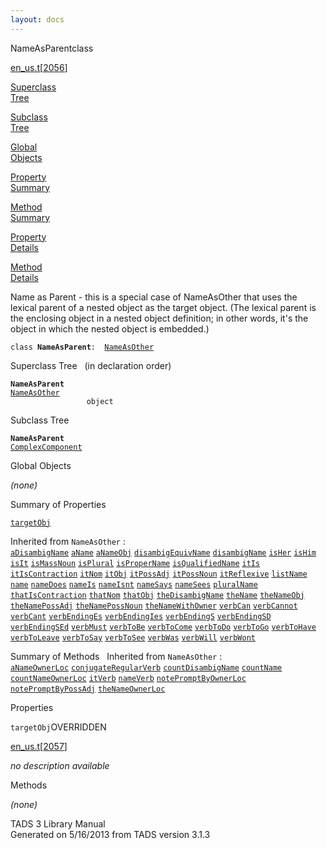 ```yaml
---
layout: docs
---
```

<span class="title">NameAsParent</span><span class="type">class</span>

[en_us.t](../file/en_us.t.html)\[[2056](../source/en_us.t.html#2056)\]

[Superclass  
Tree](#_SuperClassTree_)

[Subclass  
Tree](#_SubClassTree_)

[Global  
Objects](#_ObjectSummary_)

[Property  
Summary](#_PropSummary_)

[Method  
Summary](#_MethodSummary_)

[Property  
Details](#_Properties_)

[Method  
Details](#_Methods_)



Name as Parent - this is a special case of NameAsOther that uses the
lexical parent of a nested object as the target object. (The lexical
parent is the enclosing object in a nested object definition; in other
words, it's the object in which the nested object is embedded.)

`class `**`NameAsParent`**` :   `[`NameAsOther`](../object/NameAsOther.html)



<span id="_SuperClassTree_"></span>



<span class="hdln">Superclass Tree</span>   (in declaration order)



**`NameAsParent`**  
[`NameAsOther`](../object/NameAsOther.html)  
`                 object`  
<span id="_SubClassTree_"></span>



<span class="hdln">Subclass Tree</span>  



**`NameAsParent`**  
[`ComplexComponent`](../object/ComplexComponent.html)  
<span id="_ObjectSummary_"></span>



<span class="hdln">Global Objects</span>  



*(none)* <span id="_PropSummary_"></span>



<span class="hdln">Summary of Properties</span>  



[`targetObj`](#targetObj)

Inherited from `NameAsOther` :  
[`aDisambigName`](../object/NameAsOther.html#aDisambigName) [`aName`](../object/NameAsOther.html#aName) [`aNameObj`](../object/NameAsOther.html#aNameObj) [`disambigEquivName`](../object/NameAsOther.html#disambigEquivName) [`disambigName`](../object/NameAsOther.html#disambigName) [`isHer`](../object/NameAsOther.html#isHer) [`isHim`](../object/NameAsOther.html#isHim) [`isIt`](../object/NameAsOther.html#isIt) [`isMassNoun`](../object/NameAsOther.html#isMassNoun) [`isPlural`](../object/NameAsOther.html#isPlural) [`isProperName`](../object/NameAsOther.html#isProperName) [`isQualifiedName`](../object/NameAsOther.html#isQualifiedName) [`itIs`](../object/NameAsOther.html#itIs) [`itIsContraction`](../object/NameAsOther.html#itIsContraction) [`itNom`](../object/NameAsOther.html#itNom) [`itObj`](../object/NameAsOther.html#itObj) [`itPossAdj`](../object/NameAsOther.html#itPossAdj) [`itPossNoun`](../object/NameAsOther.html#itPossNoun) [`itReflexive`](../object/NameAsOther.html#itReflexive) [`listName`](../object/NameAsOther.html#listName) [`name`](../object/NameAsOther.html#name) [`nameDoes`](../object/NameAsOther.html#nameDoes) [`nameIs`](../object/NameAsOther.html#nameIs) [`nameIsnt`](../object/NameAsOther.html#nameIsnt) [`nameSays`](../object/NameAsOther.html#nameSays) [`nameSees`](../object/NameAsOther.html#nameSees) [`pluralName`](../object/NameAsOther.html#pluralName) [`thatIsContraction`](../object/NameAsOther.html#thatIsContraction) [`thatNom`](../object/NameAsOther.html#thatNom) [`thatObj`](../object/NameAsOther.html#thatObj) [`theDisambigName`](../object/NameAsOther.html#theDisambigName) [`theName`](../object/NameAsOther.html#theName) [`theNameObj`](../object/NameAsOther.html#theNameObj) [`theNamePossAdj`](../object/NameAsOther.html#theNamePossAdj) [`theNamePossNoun`](../object/NameAsOther.html#theNamePossNoun) [`theNameWithOwner`](../object/NameAsOther.html#theNameWithOwner) [`verbCan`](../object/NameAsOther.html#verbCan) [`verbCannot`](../object/NameAsOther.html#verbCannot) [`verbCant`](../object/NameAsOther.html#verbCant) [`verbEndingEs`](../object/NameAsOther.html#verbEndingEs) [`verbEndingIes`](../object/NameAsOther.html#verbEndingIes) [`verbEndingS`](../object/NameAsOther.html#verbEndingS) [`verbEndingSD`](../object/NameAsOther.html#verbEndingSD) [`verbEndingSEd`](../object/NameAsOther.html#verbEndingSEd) [`verbMust`](../object/NameAsOther.html#verbMust) [`verbToBe`](../object/NameAsOther.html#verbToBe) [`verbToCome`](../object/NameAsOther.html#verbToCome) [`verbToDo`](../object/NameAsOther.html#verbToDo) [`verbToGo`](../object/NameAsOther.html#verbToGo) [`verbToHave`](../object/NameAsOther.html#verbToHave) [`verbToLeave`](../object/NameAsOther.html#verbToLeave) [`verbToSay`](../object/NameAsOther.html#verbToSay) [`verbToSee`](../object/NameAsOther.html#verbToSee) [`verbWas`](../object/NameAsOther.html#verbWas) [`verbWill`](../object/NameAsOther.html#verbWill) [`verbWont`](../object/NameAsOther.html#verbWont)

<span id="_MethodSummary_"></span>



<span class="hdln">Summary of Methods</span>  
Inherited from `NameAsOther` :  
[`aNameOwnerLoc`](../object/NameAsOther.html#aNameOwnerLoc) [`conjugateRegularVerb`](../object/NameAsOther.html#conjugateRegularVerb) [`countDisambigName`](../object/NameAsOther.html#countDisambigName) [`countName`](../object/NameAsOther.html#countName) [`countNameOwnerLoc`](../object/NameAsOther.html#countNameOwnerLoc) [`itVerb`](../object/NameAsOther.html#itVerb) [`nameVerb`](../object/NameAsOther.html#nameVerb) [`notePromptByOwnerLoc`](../object/NameAsOther.html#notePromptByOwnerLoc) [`notePromptByPossAdj`](../object/NameAsOther.html#notePromptByPossAdj) [`theNameOwnerLoc`](../object/NameAsOther.html#theNameOwnerLoc)

<span id="_Properties_"></span>



<span class="hdln">Properties</span>  



<span id="targetObj"></span>

`targetObj`<span class="rem">OVERRIDDEN</span>

[en_us.t](../file/en_us.t.html)\[[2057](../source/en_us.t.html#2057)\]



*no description available*



<span id="_Methods_"></span>



<span class="hdln">Methods</span>  



*(none)*



TADS 3 Library Manual  
Generated on 5/16/2013 from TADS version 3.1.3


